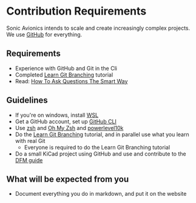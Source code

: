 # Contribution Requirements

Sonic Avionics intends to scale and create increasingly complex projects. We use [GitHub](https://github.com/sonicavionics) for everything.

## Requirements 

- Experience with GitHub and Git in the Cli
- Completed [Learn Git Branching](https://learngitbranching.js.org/) tutorial
- Read: [How To Ask Questions The Smart Way](http://www.catb.org/esr/faqs/smart-questions.html)

## Guidelines

- If you're on windows, install [WSL](https://learn.microsoft.com/en-us/windows/wsl/install)
- Get a GitHub account, set up [GitHub CLI](https://cli.github.com/)
- Use [zsh](https://opensource.com/article/19/9/getting-started-zsh) and [Oh My Zsh](https://ohmyz.sh/) and [powerlevel10k](https://github.com/romkatv/powerlevel10k)
- Do the [Learn Git Branching](https://learngitbranching.js.org/) tutorial, and in parallel use what you learn with real Git
    - Everyone is required to do the Learn Git Branching tutorial
- Do a small KiCad project using GitHub and use and contribute to the [DFM guide](/learn/dfmguide/)

## What will be expected from you

- Document everything you do in markdown, and put it on the website